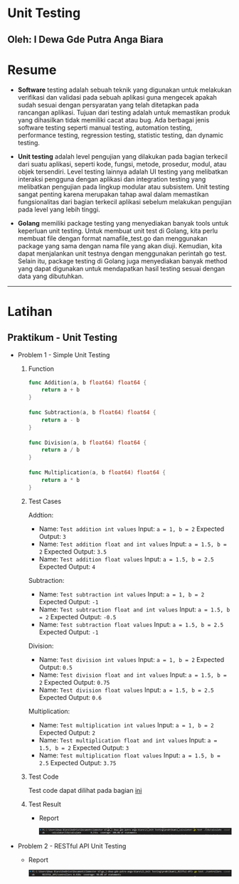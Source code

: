 # **Unit Testing**
## Oleh: I Dewa Gde Putra Anga Biara

# Resume

* **Software** testing adalah sebuah teknik yang digunakan untuk melakukan verifikasi dan validasi pada sebuah aplikasi guna mengecek apakah sudah sesuai dengan persyaratan yang telah ditetapkan pada rancangan aplikasi. Tujuan dari testing adalah untuk memastikan produk yang dihasilkan tidak memiliki cacat atau bug. Ada berbagai jenis software testing seperti manual testing, automation testing, performance testing, regression testing, statistic testing, dan dynamic testing.

* **Unit testing** adalah level pengujian yang dilakukan pada bagian terkecil dari suatu aplikasi, seperti kode, fungsi, metode, prosedur, modul, atau objek tersendiri. Level testing lainnya adalah UI testing yang melibatkan interaksi pengguna dengan aplikasi dan integration testing yang melibatkan pengujian pada lingkup modular atau subsistem. Unit testing sangat penting karena merupakan tahap awal dalam memastikan fungsionalitas dari bagian terkecil aplikasi sebelum melakukan pengujian pada level yang lebih tinggi.

* **Golang** memiliki package testing yang menyediakan banyak tools untuk keperluan unit testing. Untuk membuat unit test di Golang, kita perlu membuat file dengan format namafile_test.go dan menggunakan package yang sama dengan nama file yang akan diuji. Kemudian, kita dapat menjalankan unit testnya dengan menggunakan perintah go test. Selain itu, package testing di Golang juga menyediakan banyak method yang dapat digunakan untuk mendapatkan hasil testing sesuai dengan data yang dibutuhkan.

 ---

# Latihan

## Praktikum - Unit Testing

-   Problem 1 - Simple Unit Testing

    1.  Function 
            
        ```go
        func Addition(a, b float64) float64 {
            return a + b
        }

        func Subtraction(a, b float64) float64 {
            return a - b
        }

        func Division(a, b float64) float64 {
            return a / b
        }

        func Multiplication(a, b float64) float64 {
            return a * b
        }
        ```

    2.  Test Cases

        Addtion:
        -   Name: `Test addition int values`
            Input: `a = 1, b = 2`
            Expected Output: `3`
        -   Name: `Test addition float and int values`
            Input: `a = 1.5, b = 2`
            Expected Output: `3.5`
        -   Name: `Test addition float values`
            Input: `a = 1.5, b = 2.5`
            Expected Output: `4`
        
        Subtraction:
        -   Name: `Test subtraction int values`
            Input: `a = 1, b = 2`
            Expected Output: `-1`
        -   Name: `Test subtraction float and int values`
            Input: `a = 1.5, b = 2`
            Expected Output: `-0.5`
        -   Name: `Test subtraction float values`
            Input: `a = 1.5, b = 2.5`
            Expected Output: `-1`
        
        Division:
        -   Name: `Test division int values`
            Input: `a = 1, b = 2`
            Expected Output: `0.5`
        -   Name: `Test division float and int values`
            Input: `a = 1.5, b = 2`
            Expected Output: `0.75`
        -   Name: `Test division float values`
            Input: `a = 1.5, b = 2.5`
            Expected Output: `0.6`

        Multiplication:
        -   Name: `Test multiplication int values`
            Input: `a = 1, b = 2`
            Expected Output: `2`
        -   Name: `Test multiplication float and int values`
            Input: `a = 1.5, b = 2`
            Expected Output: `3`
        -   Name: `Test multiplication float values`
            Input: `a = 1.5, b = 2.5`
            Expected Output: `3.75`

    3.  Test Code

        Test code dapat dilihat pada bagian [ini](./praktikum/1_calculator/lib/calculate/calculate_test.go)

    4.  Test Result

        -   Report
            
            ![Test Report](./screenshot/1_test%20calculator.png)

-   Problem 2 - RESTful API Unit Testing

    -   Report

        ![Test Report](./screenshot/2_test%20rest%20api.png)
